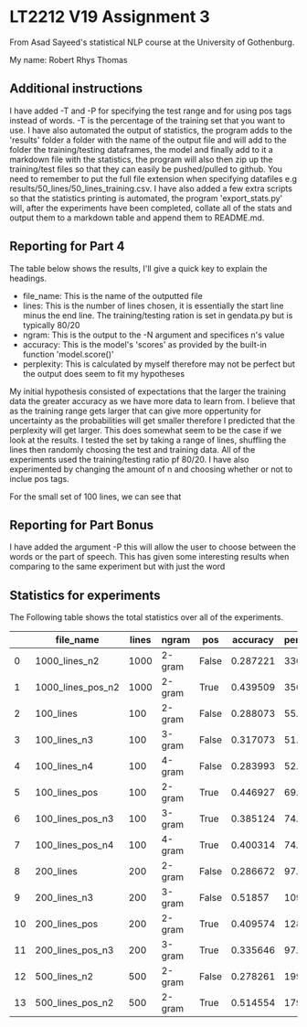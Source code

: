 # LT2212 V19 Assignment 3

From Asad Sayeed's statistical NLP course at the University of Gothenburg.

My name: Robert Rhys Thomas

## Additional instructions

I have added -T and -P for specifying the test range and for using pos tags instead of words. -T is the percentage of the training set that you want to use. I have also automated the output of statistics, the program adds to the 'results' folder a folder with the name of the output file and will add to the folder the training/testing dataframes, the model and finally add to it a markdown file with the statistics, the program will also then zip up the training/test files so that they can easily be pushed/pulled to github. You need to remember to put the full file extension when specifying datafiles e.g results/50_lines/50_lines_training.csv. I have also added a few extra scripts so that the statistics printing is automated, the program 'export_stats.py' will, after the experiments have been completed, collate all of the stats and output them to a markdown table and append them to README.md. 

## Reporting for Part 4

The table below shows the results, I'll give a quick key to explain the headings.
* file_name: This is the name of the outputted file
* lines: This is the number of lines chosen, it is essentially the start line minus the end line. The training/testing ration is set in gendata.py but is typically 80/20
* ngram: This is the output to the -N argument and specifices n's value
* accuracy: This is the model's 'scores' as provided by the built-in function 'model.score()'
* perplexity: This is calculated by myself therefore may not be perfect but the output does seem to fit my hypotheses

My initial hypothesis consisted of expectations that the larger the training data the greater accuracy as we have more data to learn from. I believe that as the training range gets larger that can give more oppertunity for uncertainty as the probabilities will get smaller therefore I predicted that the perplexity will get larger. This does somewhat seem to be the case if we look at the results. I tested the set by taking a range of lines, shuffling the lines then randomly choosing the test and training data. All of the experiments used the training/testing ratio pf 80/20. I have also experimented by changing the amount of n and choosing whether or not to inclue pos tags. 

For the small set of 100 lines, we can see that 

## Reporting for Part Bonus 

I have added the argument -P this will allow the user to choose between the words or the part of speech. This has given some interesting results when comparing to the same experiment but with just the word


<h2>Statistics for experiments</h2>
<p>The Following table shows the total statistics over all of the experiments.</p>

|    | file_name         |   lines | ngram   | pos   |   accuracy |   perplexity |
|----|-------------------|---------|---------|-------|------------|--------------|
|  0 | 1000_lines_n2     |    1000 | 2-gram  | False |   0.287221 |     336.599  |
|  1 | 1000_lines_pos_n2 |    1000 | 2-gram  | True  |   0.439509 |     356.859  |
|  2 | 100_lines         |     100 | 2-gram  | False |   0.288073 |      55.4609 |
|  3 | 100_lines_n3      |     100 | 3-gram  | False |   0.317073 |      51.0392 |
|  4 | 100_lines_n4      |     100 | 4-gram  | False |   0.283993 |      52.5624 |
|  5 | 100_lines_pos     |     100 | 2-gram  | True  |   0.446927 |      69.1123 |
|  6 | 100_lines_pos_n3  |     100 | 3-gram  | True  |   0.385124 |      74.1671 |
|  7 | 100_lines_pos_n4  |     100 | 4-gram  | True  |   0.400314 |      74.7126 |
|  8 | 200_lines         |     200 | 2-gram  | False |   0.286672 |      97.3902 |
|  9 | 200_lines_n3      |     200 | 3-gram  | False |   0.51857  |     109.526  |
| 10 | 200_lines_pos     |     200 | 2-gram  | True  |   0.409574 |     128.132  |
| 11 | 200_lines_pos_n3  |     200 | 3-gram  | True  |   0.335646 |      97.5306 |
| 12 | 500_lines_n2      |     500 | 2-gram  | False |   0.278261 |     199.712  |
| 13 | 500_lines_pos_n2  |     500 | 2-gram  | True  |   0.514554 |     179.641  |
